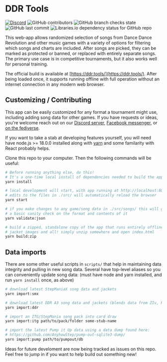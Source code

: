 # DDR Tools

[![Discord](https://img.shields.io/discord/1013159796024823898?label=discord&style=flat-square)](https://discord.gg/QPyEATsbP7) ![GitHub contributors](https://img.shields.io/github/contributors/noahm/ddrcarddraw?style=flat-square) ![GitHub branch checks state](https://img.shields.io/github/checks-status/noahm/ddrcarddraw/main?style=flat-square) ![GitHub last commit](https://img.shields.io/github/last-commit/noahm/ddrcarddraw?style=flat-square) ![Libraries.io dependency status for GitHub repo](https://img.shields.io/librariesio/github/noahm/DDRCardDraw?style=flat-square)

This web-app allows randomized selection of songs from Dance Dance Revolution and other music games
with a variety of options for filtering which songs and charts are included. After songs are picked,
they can be marked as protected or banned, or replaced with entirely separate songs. The primary use case
is in competitive tournaments, but it also works well for personal training.

The official build is available at [https://ddr.tools/](https://ddr.tools/).
After being loaded once, it supports running offline with full operation without
an internet connection in any modern web browser.

## Customizing / Contributing

This app can be easily customized for any format a tournament might use, including adding song
data for other games. If you have requests or ideas, you're welcome reach out on our [Discord server](https://discord.gg/QPyEATsbP7), [Facebook messenger](https://m.me/noah.manneschmidt), or [on the fediverse](https://mastodon.content.town/@noahm).

If you want to take a stab at developing features yourself, you will need have node.js >= 18.0.0 installed along with
[yarn](https://yarnpkg.com/) and some familarity with React probably helps.

Clone this repo to your computer. Then the following commands will be useful:

```sh
# Before running anything else, do this!
# It's a one-time local install of dependencies needed to build the app.
yarn install

# local development will start, with app running at http://localhost:8080/
# edits to the files in ./src/ will automatically reload the browser
yarn start

# if you make changes to any game/song data in ./src/songs/ this will give
# a basic sanity check on the format and contents of it
yarn validate:json

# build a zipped, standalone copy of the app that runs entirely offline,
# jacket images and all! simply unzip somewhere and open index.html
yarn build:zip
```

## Data imports

There are some other useful scripts in `scripts/` that help in maintaining data integrity and pulling
in new song data. Several have top-level aliases so you can conveniently update song data: (must have node and yarn installed, and run `yarn install` once, as above)

```sh
# download latest StepManiaX song data and jackets
yarn import:smx

# download latest DDR A3 song data and jackets (blends data from ZIv, RemyWiki, skillattack)
yarn import:ddr

# import an ITG/StepMania song pack into card draw
yarn import:itg path/to/pack/folder some-stub-name

# import the latest Pump it Up data using a data dump found here:
# https://github.com/AnyhowStep/pump-out-sqlite3-dump/
yarn import:pump path/to/pumpout/db
```

Ideas for future develoment are now being tracked as issues on this repo. Feel free to jump in if you
want to help build out something new!
